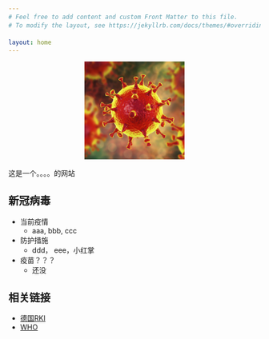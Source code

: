 ```yaml
---
# Feel free to add content and custom Front Matter to this file.
# To modify the layout, see https://jekyllrb.com/docs/themes/#overriding-theme-defaults

layout: home
---
```


<p align="center">
  <img src="/image/head.jpg" alt="drawing" width="200">
</p>


这是一个。。。。的网站

## 新冠病毒
 - 当前疫情
	- aaa, bbb, ccc
 - 防护措施 
	- ddd， eee，小红掌
 - 疫苗？？？
	- 还没

## 相关链接

 - [德国RKI](https://www.rki.de/DE/Content/InfAZ/N/Neuartiges_Coronavirus/nCoV.html)
 - [WHO](https://www.who.int/emergencies/diseases/novel-coronavirus-2019/events-as-they-happen)
